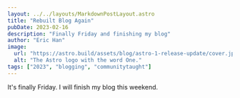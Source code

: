 ```yaml
---
layout: ../../layouts/MarkdownPostLayout.astro
title: "Rebuilt Blog Again"
pubDate: 2023-02-16
description: "Finally Friday and finishing my blog"
author: "Eric Han"
image:
  url: "https://astro.build/assets/blog/astro-1-release-update/cover.jpeg"
  alt: "The Astro logo with the word One."
tags: ["2023", "blogging", "communitytaught"]
---
```


It's finally Friday. I will finish my blog this weekend.
